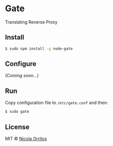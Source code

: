 Gate
====

Translating Reverse Proxy


[npm-url]: https://npmjs.org/package/node-gate
[npm-image]: https://badge.fury.io/js/node-gate.svg
[daviddm-url]: https://david-dm.org/NicolaOrritos/node-gate.svg?theme=shields.io
[daviddm-image]: https://david-dm.org/NicolaOrritos/node-gate


## Install

```sh
$ sudo npm install -g node-gate
```


## Configure

_(Coming soon...)_


## Run

Copy configuration file to `/etc/gate.conf` and then:

```sh
$ sudo gate
```


## License

MIT © [Nicola Orritos](nicolaorritos.github.io)
